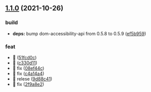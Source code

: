 ## [1.1.0](https://github.com/baronTommy/mono-mono/compare/v1.0.0...v1.1.0) (2021-10-26)


### build

* **deps:** bump dom-accessibility-api from 0.5.8 to 0.5.9 ([ef5b959](https://github.com/baronTommy/mono-mono/commit/ef5b959ecc6fbb7c886ebeba724424882c7a079f))


### feat

* :art: ([51fcd0c](https://github.com/baronTommy/mono-mono/commit/51fcd0c4aa8454e10b8d75ef31b3788f0a7006eb))
* :art: ([c330d11](https://github.com/baronTommy/mono-mono/commit/c330d113502c66b912400ec5a5099bce0ef2c665))
* :art: fix ([08ef44c](https://github.com/baronTommy/mono-mono/commit/08ef44c8c780724b99f83e3b7aa6c8a95c1bba78))
* :art: fix ([c4a14a4](https://github.com/baronTommy/mono-mono/commit/c4a14a468d80241e0e8c4ee723dce382c77a47fc))
* :art: relese ([9d88c41](https://github.com/baronTommy/mono-mono/commit/9d88c4122f37e360d2042e121db92409de3601c4))
* :bug: fix ([2f9a8e2](https://github.com/baronTommy/mono-mono/commit/2f9a8e28d3d6ba20c3e60ee6ec85963d29aac73d))
